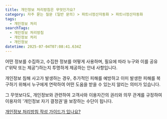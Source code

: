 ```yaml
---
title: 개인정보 처리방침은 무엇인가요?
category: 자주 묻는 질문 (일반 문의) > 파트너정산자동화 > 파트너정산자동화
tags:
  - 개인정보 처리
searchTags:
  - 개인정보 처리방침
  - 개인정보 처리
  - 개인정보
datetime: 2025-07-04T07:08:41.634Z
---
```


어떤 정보를 수집하고, 수집한 정보를 어떻게 사용하며, 필요에 따라 누구와 이를 공유 ("위탁 또는 제공")하는지 투명하게 제공하는 안내 사항입니다.

개인정보 침해 사고가 발생하는 경우, 추가적인 피해를 예방하고 이미 발생한 피해를 복구하기 위해서 누구에게 연락하여 어떤 도움을 받을 수 있는지 알리는 의미가 있습니다.

그 무엇보다도, 개인정보와 관련하여 고객사와 이용자간의 권리와 의무 관계를 규정하여 이용자의 '개인정보 자기 결정권'을 보장하는 수단이 됩니다.

[개인정보 처리방침 작성 가이드가 있나요?](https://help.portone.io/content/platform_privacypolicy_creation_guide)
